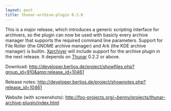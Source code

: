 ```yaml
---
layout: post
title: thunar-archive-plugin 0.2.0
---
```


This is a major release, which introduces a generic scripting interface for archivers, so the plugin can now be used with basicly every archive manager that supports the required command line parameters. Support for File Roller (the GNOME archive manager) and Ark (the KDE archive manager) is builtin. <a href="http://xarchiver.xfce.org/">Xarchiver</a> will include support for the archive plugin in the next release. It depends on <a href="http://thunar.xfce.org/">Thunar</a> 0.2.2 or above.

Download: <a href="http://developer.berlios.de/project/showfiles.php?group_id=910&amp;release_id=10461">http://developer.berlios.de/project/showfiles.php?group_id=910&amp;release_id=10461</a>

Release notes: <a href="http://developer.berlios.de/project/shownotes.php?release_id=10461">http://developer.berlios.de/project/shownotes.php?release_id=10461</a>

Website (with screenshots): <a href="http://foo-projects.org/~benny/projects/thunar-archive-plugin/index.html">http://foo-projects.org/~benny/projects/thunar-archive-plugin/index.html</a></p>

